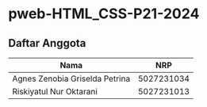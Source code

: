 # pweb-HTML_CSS-P21-2024

## Daftar Anggota

| Nama                        | NRP           |
|-----------------------------|---------------|
| Agnes Zenobia Griselda Petrina | 5027231034    |
| Riskiyatul Nur Oktarani            | 5027231013   |
